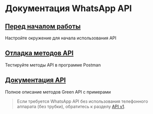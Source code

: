 # Документация WhatsApp API

## [Перед началом работы](before-start.md)
Настройте окружение для начала использования API

## [Отладка методов API](postman-collection.md)
Тестируйте методы API в программе Postman

## [Документация API](api/index.md)
Полное описание методов Green API с примерами

> Если требуется WhatsApp API без использования телефонного аппарата (без трубки), обратитесь к разделу [API v1](/docs-v1/index.html).
